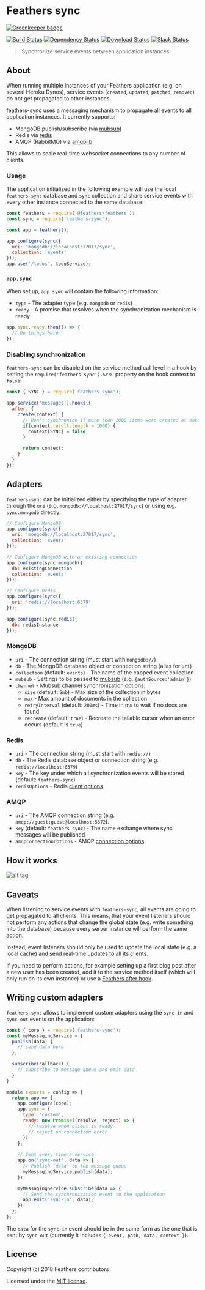 # Feathers sync

[![Greenkeeper badge](https://badges.greenkeeper.io/feathersjs-ecosystem/feathers-sync.svg)](https://greenkeeper.io/)

[![Build Status](https://travis-ci.org/feathersjs-ecosystem/feathers-sync.png?branch=master)](https://travis-ci.org/feathersjs-ecosystem/feathers-sync)
[![Dependency Status](https://img.shields.io/david/feathersjs-ecosystem/feathers-sync.svg?style=flat-square)](https://david-dm.org/feathersjs-ecosystem/feathers-sync)
[![Download Status](https://img.shields.io/npm/dm/feathers-sync.svg?style=flat-square)](https://www.npmjs.com/package/feathers-sync)
[![Slack Status](http://slack.feathersjs.com/badge.svg)](http://slack.feathersjs.com)

> Synchronize service events between application instances

## About

When running multiple instances of your Feathers application (e.g. on several Heroku Dynos), service events (`created`, `updated`, `patched`, `removed`) do not get propagated to other instances.

feathers-sync uses a messaging mechanism to propagate all events to all application instances. It currently supports:

- MongoDB publish/subscribe (via [mubsub](https://github.com/scttnlsn/mubsub))
- Redis via [redis](https://github.com/NodeRedis/node_redis)
- AMQP (RabbitMQ) via [amqplib](https://github.com/squaremo/amqp.node)

This allows to scale real-time websocket connections to any number of clients.

### Usage

The application initialized in the following example will use the local `feathers-sync` database and `sync` collection and share service events with every other instance connected to the same database:

```js
const feathers = require('@feathers/feathers');
const sync = require('feathers-sync');

const app = feathers();

app.configure(sync({
  uri: 'mongodb://localhost:27017/sync',
  collection: 'events'
}));
app.use('/todos', todoService);
```

### `app.sync`

When set up, `app.sync` will contain the following information:

- `type` - The adapter type (e.g. `mongodb` or `redis`)
- `ready` - A promise that resolves when the synchronization mechanism is ready

```js
app.sync.ready.then(() => {
  // Do things here
});
```

### Disabling synchronization

`feathers-sync` can be disabled on the service method call level in a hook by setting the `require('feathers-sync').SYNC` property on the hook context to `false`:

```js
const { SYNC } = require('feathers-sync');

app.service('messages').hooks({
  after: {
    create(context) {
      // Don't synchronize if more than 1000 items were created at once
      if(context.result.length > 1000) {
        context[SYNC] = false;
      }

      return context;
    }
  }
});
```

## Adapters

`feathers-sync` can be initialized either by specifying the type of adapter through the `uri` (e.g. `mongodb://localhost:27017/sync`) or using e.g. `sync.mongodb` directly:

```js
// Configure MongoDB
app.configure(sync({
  uri: 'mongodb://localhost:27017/sync',
  collection: 'events'
}));

// Configure MongoDB with an existing connection
app.configure(sync.mongodb({
  db: existingConnection
  collection: 'events'
}));

// Configure Redis
app.configure(sync({
  uri: 'redis://localhost:6379'
}));

app.configure(sync.redis({
  db: redisInstance
}));
```

### MongoDB

- `uri` - The connection string (must start with `mongodb://`)
- `db` - The MongoDB database object or connection string (alias for `uri`)
- `collection` (default: `events`) - The name of the capped event collection
- `mubsub` - Settings to be passed to [mubsub](https://github.com/scttnlsn/mubsub) (e.g. `{authSource:'admin'}`)
- `channel` - Mubsub channel synchronization options:
  - `size` (default: `5mb`) - Max size of the collection in bytes
  - `max` - Max amount of documents in the collection
  - `retryInterval` (default: `200ms`) - Time in ms to wait if no docs are found
  - `recreate` (default: `true`) - Recreate the tailable cursor when an error occurs (default is `true`)

### Redis

- `uri` - The connection string (must start with `redis://`)
- `db` - The Redis database object or connection string (e.g. `redis://localhost:6379`)
- `key` - The key under which all synchronization events will be stored (default: `feathers-sync`)
- `redisOptions` - Redis [client options](http://redis.js.org/#api-rediscreateclient)

### AMQP

- `uri` - The AMQP connection string (e.g. `amqp://guest:guest@localhost:5672`).
- `key` (default: `feathers-sync`) - The name exchange where sync messages will be published
- `amqpConnectionOptions` - AMQP [connection options](http://www.squaremobius.net/amqp.node/channel_api.html#connect)

## How it works

![alt tag](https://raw.githubusercontent.com/PedroMD/feathers-sync/master/feathers-sync%20and%20real-time%20events-60.png)

## Caveats

When listening to service events with `feathers-sync`, all events are going to get propagated to all clients. This means, that your event listeners should not perform any actions that change the global state (e.g. write something into the database) because every server instance will perform the same action.

Instead, event listeners should only be used to update the local state (e.g. a local cache) and send real-time updates to all its clients.

If you need to perform actions, for example setting up a first blog post after a new user has been created, add it to the service method itself (which will only run on its own instance) or use a [Feathers after hook](https://docs.feathersjs.com/api/hooks.html).

## Writing custom adapters

`feathers-sync` allows to implement custom adapters using the `sync-in` and `sync-out` events on the application:

```js
const { core } = require('feathers-sync');
const myMessagingService = {
  publish(data) {
    // send data here
  },

  subscribe(callback) {
    // subscribe to message queue and emit data
  }
}

module.exports = config => {
  return app => {
    app.configure(core);
    app.sync = {
      type: 'custom',
      ready: new Promise((resolve, reject) => {
        // resolve when client is ready
        // reject on connection error
      })
    };
    
    // Sent every time a service 
    app.on('sync-out', data => {
      // Publish `data` to the message queue
      myMessagingService.publish(data);
    });

    myMessagingService.subscribe(data => {
      // Send the synchronization event to the application
      app.emit('sync-in', data);
    });
  };
};
```

The `data` for the `sync-in` event should be in the same form as the one that is sent by `sync-out` (currently it includes `{ event, path, data, context }`).

## License

Copyright (c) 2018 Feathers contributors

Licensed under the [MIT license](LICENSE).
